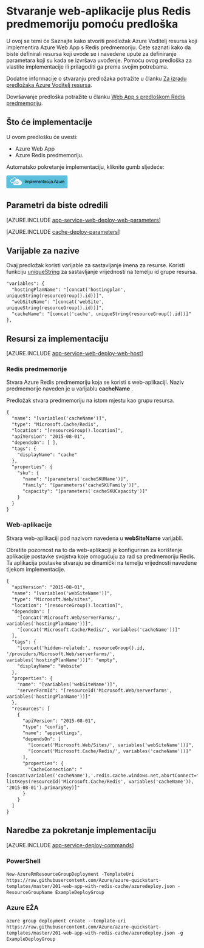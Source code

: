 <properties 
    pageTitle="Nakon dodjele resursa Web App s Redis predmemorije" 
    description="Pomoću predloška Azure Voditelj resursa za implementaciju web app s Redis predmemoriju." 
    services="app-service" 
    documentationCenter="" 
    authors="steved0x" 
    manager="erickson-doug" 
    editor=""/>

<tags 
    ms.service="app-service" 
    ms.workload="web" 
    ms.tgt_pltfrm="na" 
    ms.devlang="na" 
    ms.topic="article" 
    ms.date="10/25/2016" 
    ms.author="sdanie"/>

# <a name="create-a-web-app-plus-redis-cache-using-a-template"></a>Stvaranje web-aplikacije plus Redis predmemoriju pomoću predloška

U ovoj se temi će Saznajte kako stvoriti predložak Azure Voditelj resursa koji implementira Azure Web App s Redis predmemoriju. Ćete saznati kako da biste definirali resursa koji uvode se i navedene upute za definiranje parametara koji su kada se izvršava uvođenje. Pomoću ovog predloška za vlastite implementacije ili prilagoditi ga prema svojim potrebama.

Dodatne informacije o stvaranju predložaka potražite u članku [Za izradu predložaka Azure Voditelj resursa](../resource-group-authoring-templates.md).

Dovršavanje predloška potražite u članku [Web App s predloškom Redis predmemoriju](https://github.com/Azure/azure-quickstart-templates/blob/master/201-web-app-with-redis-cache/azuredeploy.json).

## <a name="what-you-will-deploy"></a>Što će implementacije

U ovom predlošku će uvesti:

- Azure Web App
- Azure Redis predmemoriju.

Automatsko pokretanje implementaciju, kliknite gumb sljedeće:

[![Implementacija Azure](./media/cache-web-app-arm-with-redis-cache-provision/deploybutton.png)](https://portal.azure.com/#create/Microsoft.Template/uri/https%3A%2F%2Fraw.githubusercontent.com%2FAzure%2Fazure-quickstart-templates%2Fmaster%2F201-web-app-with-redis-cache%2Fazuredeploy.json)

## <a name="parameters-to-specify"></a>Parametri da biste odredili

[AZURE.INCLUDE [app-service-web-deploy-web-parameters](../../includes/app-service-web-deploy-web-parameters.md)]

[AZURE.INCLUDE [cache-deploy-parameters](../../includes/cache-deploy-parameters.md)]

## <a name="variables-for-names"></a>Varijable za nazive

Ovaj predložak koristi varijable za sastavljanje imena za resurse. Koristi funkciju [uniqueString](../resource-group-template-functions.md#uniquestring) za sastavljanje vrijednosti na temelju id grupe resursa.

    "variables": {
      "hostingPlanName": "[concat('hostingplan', uniqueString(resourceGroup().id))]",
      "webSiteName": "[concat('webSite', uniqueString(resourceGroup().id))]",
      "cacheName": "[concat('cache', uniqueString(resourceGroup().id))]"
    },


## <a name="resources-to-deploy"></a>Resursi za implementaciju

[AZURE.INCLUDE [app-service-web-deploy-web-host](../../includes/app-service-web-deploy-web-host.md)]

### <a name="redis-cache"></a>Redis predmemorije

Stvara Azure Redis predmemoriju koja se koristi s web-aplikaciji. Naziv predmemorije naveden je u varijablu **cacheName** .

Predložak stvara predmemoriju na istom mjestu kao grupu resursa. 

    {
      "name": "[variables('cacheName')]",
      "type": "Microsoft.Cache/Redis",
      "location": "[resourceGroup().location]",
      "apiVersion": "2015-08-01",
      "dependsOn": [ ],
      "tags": {
        "displayName": "cache"
      },
      "properties": {
        "sku": {
          "name": "[parameters('cacheSKUName')]",
          "family": "[parameters('cacheSKUFamily')]",
          "capacity": "[parameters('cacheSKUCapacity')]"
        }
      }
    }


### <a name="web-app"></a>Web-aplikacije

Stvara web-aplikaciji pod nazivom navedena u **webSiteName** varijabli.

Obratite pozornost na to da web-aplikaciji je konfiguriran za korištenje aplikacije postavke svojstva koje omogućuju za rad sa predmemoriju Redis. Ta aplikacija postavke stvaraju se dinamički na temelju vrijednosti navedene tijekom implementacije.
        
    {
      "apiVersion": "2015-08-01",
      "name": "[variables('webSiteName')]",
      "type": "Microsoft.Web/sites",
      "location": "[resourceGroup().location]",
      "dependsOn": [
        "[concat('Microsoft.Web/serverFarms/', variables('hostingPlanName'))]",
        "[concat('Microsoft.Cache/Redis/', variables('cacheName'))]"
      ],
      "tags": {
        "[concat('hidden-related:', resourceGroup().id, '/providers/Microsoft.Web/serverfarms/', variables('hostingPlanName'))]": "empty",
        "displayName": "Website"
      },
      "properties": {
        "name": "[variables('webSiteName')]",
        "serverFarmId": "[resourceId('Microsoft.Web/serverfarms', variables('hostingPlanName'))]"
      },
      "resources": [
        {
          "apiVersion": "2015-08-01",
          "type": "config",
          "name": "appsettings",
          "dependsOn": [
            "[concat('Microsoft.Web/Sites/', variables('webSiteName'))]",
            "[concat('Microsoft.Cache/Redis/', variables('cacheName'))]"
          ],
          "properties": {
            "CacheConnection": "[concat(variables('cacheName'),'.redis.cache.windows.net,abortConnect=false,ssl=true,password=', listKeys(resourceId('Microsoft.Cache/Redis', variables('cacheName')), '2015-08-01').primaryKey)]"
          }
        }
      ]
    }

## <a name="commands-to-run-deployment"></a>Naredbe za pokretanje implementaciju

[AZURE.INCLUDE [app-service-deploy-commands](../../includes/app-service-deploy-commands.md)]

### <a name="powershell"></a>PowerShell

    New-AzureRmResourceGroupDeployment -TemplateUri https://raw.githubusercontent.com/Azure/azure-quickstart-templates/master/201-web-app-with-redis-cache/azuredeploy.json -ResourceGroupName ExampleDeployGroup

### <a name="azure-cli"></a>Azure EŽA

    azure group deployment create --template-uri https://raw.githubusercontent.com/Azure/azure-quickstart-templates/master/201-web-app-with-redis-cache/azuredeploy.json -g ExampleDeployGroup


